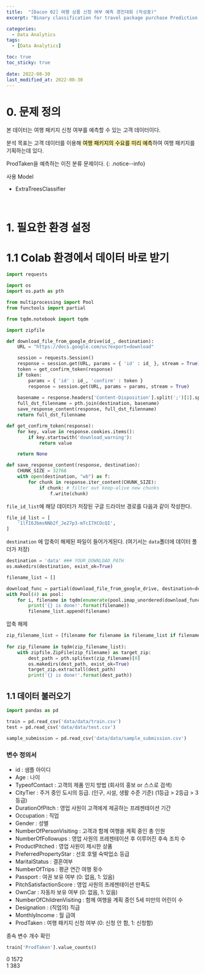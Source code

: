 ```yaml
---
title:  "[Dacon 02] 여행 상품 신청 여부 예측 경진대회 (작성중)"
excerpt: "Binary classification for travel package purchase Prediction'"

categories:
  - Data Analytics
tags:
  - [Data Analytics]

toc: true
toc_sticky: true
 
date: 2022-08-30
last_modified_at: 2022-08-30
---
```


# 0. 문제 정의

본 데이터는 여행 패키지 신청 여부를 예측할 수 있는 고객 데이터이다.

분석 목표는 고객 데이터를 이용해  <mark style = 'background-color:#fff5b1'>여행 패키지의 수요를 미리 예측</mark>하여 여행 패키지를 기획하는데 있다.

ProdTaken을 예측하는 이진 분류 문제이다.
{: .notice--info}


사용 Model

 - ExtraTreesClassifier
 
<br>


# 1. 필요한 환경 설정
# 1.1 Colab 환경에서 데이터 바로 받기

```python
import requests

import os
import os.path as pth

from multiprocessing import Pool
from functools import partial

from tqdm.notebook import tqdm

import zipfile
```


```python
def download_file_from_google_drive(id_, destination):
    URL = "https://docs.google.com/uc?export=download"

    session = requests.Session()
    response = session.get(URL, params = { 'id' : id_ }, stream = True)
    token = get_confirm_token(response)
    if token:
        params = { 'id' : id_, 'confirm' : token }
        response = session.get(URL, params = params, stream = True)
        
    basename = response.headers['Content-Disposition'].split(';')[1].split('filename=')[1].replace('\"', '')
    full_dst_filenname = pth.join(destination, basename)
    save_response_content(response, full_dst_filenname)
    return full_dst_filenname

def get_confirm_token(response):
    for key, value in response.cookies.items():
        if key.startswith('download_warning'):
            return value

    return None

def save_response_content(response, destination):
    CHUNK_SIZE = 32768
    with open(destination, "wb") as f:
        for chunk in response.iter_content(CHUNK_SIZE):
            if chunk: # filter out keep-alive new chunks
                f.write(chunk)
```

`file_id_list`에 해당 데이터가 저장된 구글 드라이브 경로를 다음과 같이 작성한다.

```python
file_id_list = [
    '1lfI6JbmsNNb2f_Je27p3-mTcI7XCOcQI',
]
```

`destination` 에 압축이 해제된 파일이 들어가게된다. (여기서는 `data`폴더에 데이터 폴더가 저장)

```python
destination = 'data' ### YOUR_DOWNLOAD_PATH
os.makedirs(destination, exist_ok=True)

filename_list = []

download_func = partial(download_file_from_google_drive, destination=destination)
with Pool(4) as pool:
    for i, filename in tqdm(enumerate(pool.imap_unordered(download_func, file_id_list)), total=len(file_id_list)):
        print('{} is done!'.format(filename))
        filename_list.append(filename)
```


압축 해제

```python
zip_filename_list = [filename for filename in filename_list if filename.endswith('.zip')]
    
for zip_filename in tqdm(zip_filename_list):
    with zipfile.ZipFile(zip_filename) as target_zip:
        dest_path = pth.splitext(zip_filename)[0]
        os.makedirs(dest_path, exist_ok=True)
        target_zip.extractall(dest_path)
        print('{} is done!'.format(dest_path))
```


## 1.1 데이터 불러오기

```python
import pandas as pd

train = pd.read_csv('data/data/train.csv')
test = pd.read_csv('data/data/test.csv')

sample_submission = pd.read_csv('data/data/sample_submission.csv')
```

### 변수 정의서

- id : 샘플 아이디
- Age : 나이
- TypeofContact : 고객의 제품 인지 방법 (회사의 홍보 or 스스로 검색)
- CityTier : 주거 중인 도시의 등급. (인구, 시설, 생활 수준 기준) (1등급 > 2등급 > 3등급)
- DurationOfPitch : 영업 사원이 고객에게 제공하는 프레젠테이션 기간
- Occupation : 직업
- Gender : 성별
- NumberOfPersonVisiting : 고객과 함께 여행을 계획 중인 총 인원
- NumberOfFollowups : 영업 사원의 프레젠테이션 후 이루어진 후속 조치 수
- ProductPitched : 영업 사원이 제시한 상품
- PreferredPropertyStar : 선호 호텔 숙박업소 등급
- MaritalStatus : 결혼여부
- NumberOfTrips : 평균 연간 여행 횟수
- Passport : 여권 보유 여부 (0: 없음, 1: 있음)
- PitchSatisfactionScore : 영업 사원의 프레젠테이션 만족도
- OwnCar : 자동차 보유 여부 (0: 없음, 1: 있음)
- NumberOfChildrenVisiting : 함께 여행을 계획 중인 5세 미만의 어린이 수
- Designation : (직업의) 직급
- MonthlyIncome : 월 급여
- ProdTaken : 여행 패키지 신청 여부 (0: 신청 안 함, 1: 신청함)


종속 변수 개수 확인
```python
train['ProdTaken'].value_counts()
```

0    1572 <br>
1     383
